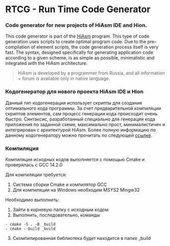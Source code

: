 # RTCG - Run Time Code Generator

### Code generator for new projects of HiAsm IDE and Hion.
This code generator is part of the [HiAsm](http://hiasm.com) program.
This type of code generation uses scripts to create optimal program code. Due to the pre-compilation of element scripts, the code generation process itself is very fast. The syntax, designed specifically for generating application code according to a given scheme, is as simple as possible, minimalistic and integrated with the HiAsm architecture.
> HiAsm is developed by a programmer from Russia, and all information + forum is available only in native language.

### Кодогенератор для нового проекта HiAsm IDE и Hion
Данный тип кодогенерации использует скрипты для создания оптимального кода программы. За счет предварительной компиляции скриптов элементов, сам процесс генерации кода происходит очень быстро. Синтаксис, разработанный специально для генерации кода приложения по заданной схеме, максимально прост, минималистичен и интегрирован с архитектурой HiAsm.
Более полную информацию по данному кодогенератору можно прочитать по следующей [ссылке](https://forum.hiasm.com/wiki/5006).

### Компиляция
Компиляция исходных кодов выполняется с помощью Cmake и проверялась с GCC 14.2.0

Для компиляции требуется:
1. Система сборки Cmake и компилятор GCC
2. Для компиляции на Windows необходим MSYS2 Mingw32

Необходимо выполнить:
1. Зайти в корневую папку с исходным кодом
2. Выполнить, последовательно, команды
```
- cmake -S . -B _build
- cmake --build _build
```
3. Скомпилированная библиотека будет находится в папке _build



